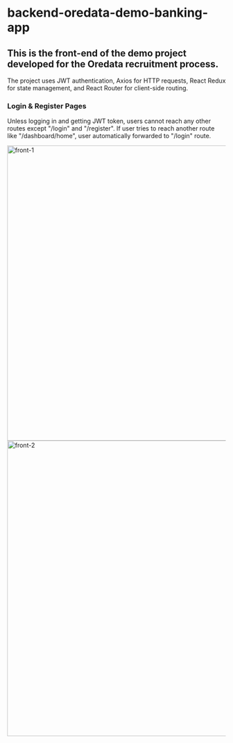 ﻿# backend-oredata-demo-banking-app
## This is the front-end of the demo project developed for the Oredata recruitment process.
The project uses JWT authentication, Axios for HTTP requests, React Redux for state management, and React Router for client-side routing.

### Login & Register Pages
Unless logging in and getting JWT token, users cannot reach any other routes except "/login" and "/register". If user tries to reach another route like "/dashboard/home", user automatically forwarded to "/login" route.

<img width="1080" height="680" alt="front-1" src="https://github.com/user-attachments/assets/d15f13d7-ad2b-4704-b0d6-94fb5f752100" />
<img width="1080" height="681" alt="front-2" src="https://github.com/user-attachments/assets/8a7bd658-3355-4448-8f82-4eaef629b1c2" />
